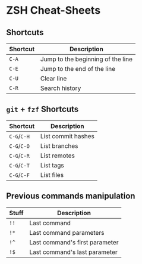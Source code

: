 # ZSH Cheat-Sheets

## Shortcuts

| Shortcut | Description |
| --- | --- |
| `C-A` | Jump to the beginning of the line |
| `C-E` | Jump to the end of the line |
| `C-U` | Clear line |
| `C-R` | Search history |

## `git` + `fzf` Shortcuts

| Shortcut | Description |
| --- | --- |
| `C-G`/`C-H` | List commit hashes |
| `C-G`/`C-O` | List branches |
| `C-G`/`C-R` | List remotes |
| `C-G`/`C-T` | List tags |
| `C-G`/`C-F` | List files |

## Previous commands manipulation

| Stuff | Description |
| --- | --- |
| `!!` | Last command |
| `!*` | Last command parameters |
| `!^` | Last command's first parameter |
| `!$` | Last command's last parameter |
